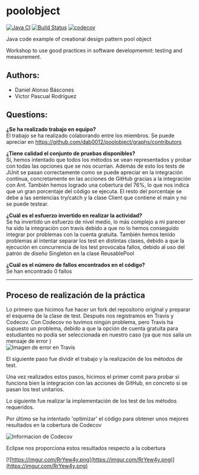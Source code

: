 # poolobject
 
[![Java CI](https://github.com/dab0012/poolobject/actions/workflows/ci.yml/badge.svg)](https://github.com/dab0012/poolobject/actions/workflows/ci.yml) [![Build Status](https://app.travis-ci.com/vpr1004/poolobject.svg?branch=master)](https://app.travis-ci.com/vpr1004/poolobject) [![codecov](https://codecov.io/gh/dab0012/poolobject/branch/master/graph/badge.svg)](https://codecov.io/gh/dab0012/poolobject)
 
Java code example of creational design pattern pool object
 
Workshop to use good practices in software developmemnt: testing and measurement.
 
 
## Authors:
 
- Daniel Alonso Báscones
- Victor Pascual Rodríguez
 
## Questions:
 
**¿Se ha realizado trabajo en equipo?**   
El trabajo se ha realizado colaborando entre los miembros. 
Se puede apreciar en https://github.com/dab0012/poolobject/graphs/contributors
 
 
**¿Tiene calidad el conjunto de pruebas disponibles?**   
Sí, hemos intentado que todos los métodos se vean representados y probar con todas las opciones que se nos ocurrían. 
Además de esto los tests de JUnit se pasan correctamente como se puede apreciar en la integración continua, concretamente en las acciones de GitHub gracias a la integración con Ant. 
También hemos logrado una cobertura del 76%, lo que nos indica que un gran porcentaje del código se ejecuta. El resto del porcentaje se debe a las sentencias try/catch y la clase Client que contiene el main y no se puede testear.
 
**¿Cuál es el esfuerzo invertido en realizar la actividad?**   
Se ha invertido un esfuerzo de nivel medio, lo más complejo a mi parecer ha sido la integración con travis debido a que no lo hemos conseguido integrar por problemas con la cuenta gratuita. 
También hemos tenido problemas al intentar separar los test en distintas clases, debido a que la ejecución en concurrencia de los test provocaba fallos, debido al uso del patrón de diseño Singleton en la clase ReusablePool
 
 
**¿Cuál es el número de fallos encontrados en el código?**   
Se han encontrado 0 fallos 
 
----
 
## Proceso de realización de la práctica 
 
Lo primero que hicimos fue hacer un fork del repositorio original y preparar el esquema de la clase de test.
Después nos registramos en Travis y Codecov. Con Codecov no tuvimos ningún problema, pero Travis ha supuesto un problema, debido a que la opción de cuenta gratuita para estudiantes no podía ser seleccionada en nuestro caso (ya que nos salía un mensaje de error )   
![Imagen de error en Travis ](https://imgur.com/ZMf01wa.png)  
 
El siguiente paso fue dividir el trabajo y la realización de los métodos de test.
 
Una vez realizados estos pasos, hicimos el primer comit para probar si funciona bien la integración con las acciones de GitHub, en concreto si se pasan los test unitarios.
 
Lo siguiente fue realizar la implementación de los test de los métodos requeridos.
 
Por último se ha intentado 'optimizar' el código para obtener unos mejores resultados en la cobertura de Codecov
 
![Informacion de Codecov ](https://imgur.com/lcDJbjd.png)  
 
Eclipse nos proporciona estos resultados respecto a la cobertura  
 
[![https://imgur.com/RrYew4y.png](https://imgur.com/RrYew4y.png)](https://imgur.com/RrYew4y.png)
 
 
 
 
 
 


